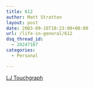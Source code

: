 ```yaml
---
title: 612
author: Matt Stratton
layout: post
date: 2003-09-16T10:23:00+00:00
url: /life-in-general/612
dsq_thread_id:
  - 28247107
categories:
  - Personal

---
```

[LJ Touchgraph][1]

 [1]: http://www.touchgraph.com/TG_LJ_Browser.html